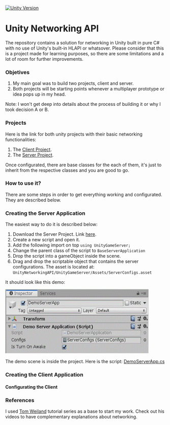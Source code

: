[![Unity Version](https://img.shields.io/badge/Unity-2019.2.19f1%2B-blue.svg)](https://unity3d.com/get-unity/download)

# Unity Networking API

The repository contains a solution for networking in Unity built in pure C# with no use of Unity's built-in HLAPI or whatsover. 
Please consider that this is a project made for learning purposes, so there are some limitations and a lot of room for further improvements. 

### Objetives

1. My main goal was to build two projects, client and server.
2. Both projects will be starting points whenever a multiplayer prototype or idea pops up in my head.

Note: I won't get deep into details about the process of building it or why I took decision A or B. 

### Projects

Here is the link for both unity projects with their basic networking functionalities:

1. The [Client Project](/UnityNetworkingAPI/UnityGameClient).
2. The [Server Project](/UnityNetworkingAPI/UnityGameServer).

Once configurated, there are base classes for the each of them, it's just to inherit from the respective classes and you are good to go. 

### How to use it? 

There are some steps in order to get everything working and configurated. They are described below.

### Creating the Server Application

The easiest way to do it is described below:

1. Download the Server Project. Link [here](/UnityNetworkingAPI/UnityGameServer).
2. Create a new script and open it. 
3. Add the following import on top `using UnityGameServer;` 
4. Change the parent class of the script to `BaseServerApplication` 
5. Drop the script into a gameObject inside the scene.
6. Drag and drop the scriptable object that contains the server configurations. The asset is located at: `UnityNetworkingAPI/UnityGameServer/Assets/ServerConfigs.asset`

It should look like this demo: 

<img width="450" height="200" src="/UnityNetworkingAPI/Images/DemoServerAppGO.GIF">

The demo scene is inside the project. Here is the script: [DemoServerApp.cs](/UnityNetworkingAPI/UnityGameServer/Assets/Scripts/Demo/ServerApplication/DemoServerApplication.cs) 

### Creating the Client Application

#### Configurating the Client

### References

I used [Tom Weiland](https://github.com/tom-weiland/tcp-udp-networking/) tutorial series as a base to start my work. Check out his videos to have complementary explanations about networking.
